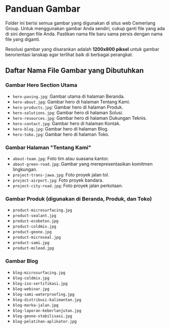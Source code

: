 # Panduan Gambar

Folder ini berisi semua gambar yang digunakan di situs web Cemerlang Group. Untuk menggunakan gambar Anda sendiri, cukup ganti file yang ada di sini dengan file Anda. Pastikan nama file baru sama persis dengan nama file yang diganti.

Resolusi gambar yang disarankan adalah **1200x800 piksel** untuk gambar berorientasi lanskap agar terlihat baik di berbagai perangkat.

## Daftar Nama File Gambar yang Dibutuhkan

### Gambar Hero Section Utama
- `hero-paving.jpg`: Gambar utama di halaman Beranda.
- `hero-about.jpg`: Gambar hero di halaman Tentang Kami.
- `hero-products.jpg`: Gambar hero di halaman Produk.
- `hero-solutions.jpg`: Gambar hero di halaman Solusi.
- `hero-resources.jpg`: Gambar hero di halaman Dukungan Teknis.
- `hero-contact.jpg`: Gambar hero di halaman Kontak.
- `hero-blog.jpg`: Gambar hero di halaman Blog.
- `hero-toko.jpg`: Gambar hero di halaman Toko.

### Gambar Halaman "Tentang Kami"
- `about-team.jpg`: Foto tim atau suasana kantor.
- `about-green-road.jpg`: Gambar yang merepresentasikan komitmen lingkungan.
- `project-trans-jawa.jpg`: Foto proyek jalan tol.
- `project-airport.jpg`: Foto proyek bandara.
- `project-city-road.jpg`: Foto proyek jalan perkotaan.

### Gambar Produk (digunakan di Beranda, Produk, dan Toko)
- `product-microsurfacing.jpg`
- `product-sealant.jpg`
- `product-ecobeton.jpg`
- `product-coldmix.jpg`
- `product-geone.jpg`
- `product-microseal.jpg`
- `product-sami.jpg`
- `product-mcleod.jpg`

### Gambar Blog
- `blog-microsurfacing.jpg`
- `blog-coldmix.jpg`
- `blog-iso-sertifikasi.jpg`
- `blog-webinar.jpg`
- `blog-sami-waterproofing.jpg`
- `blog-distribusi-kalimantan.jpg`
- `blog-marka-jalan.jpg`
- `blog-laporan-keberlanjutan.jpg`
- `blog-geone-stabilisasi.jpg`
- `blog-pelatihan-aplikator.jpg`
